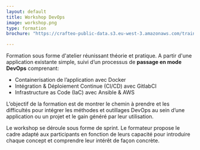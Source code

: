 ```yaml
---
layout: default
title: Workshop DevOps
image: workshop.png
type: formation
brochure: "https://crafteo-public-data.s3.eu-west-3.amazonaws.com/training/brochures/crafteo-workshop-devops.pdf"

---
```


Formation sous forme d'atelier réunissant théorie et pratique. A partir d'une application existante simple, suivi d’un processus de **passage en mode DevOps** comprenant:

- Containerisation de l’application avec Docker
- Intégration & Déploiement Continue (CI/CD) avec GitlabCI
- Infrastructure as Code (IaC) avec Ansible & AWS

L’objectif de la formation est de montrer le chemin à prendre et les difficultés pour intégrer les méthodes et outillages DevOps au sein d’une application ou un projet et le gain généré par leur utilisation.

Le workshop se déroule sous forme de sprint. Le formateur propose le cadre adapté aux participants en fonction de leurs capacité pour introduire chaque concept et comprendre leur intérêt de façon concrète.
